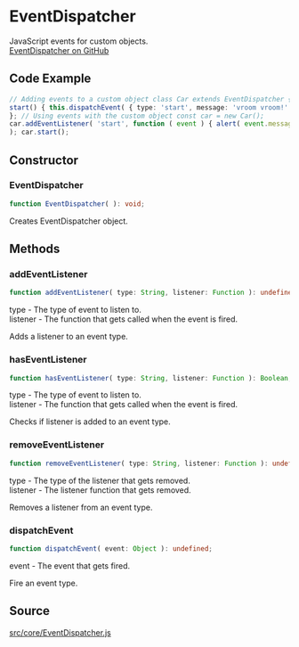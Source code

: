 # EventDispatcher

JavaScript events for custom objects.  
<a href="https://github.com/mrdoob/eventdispatcher.js">EventDispatcher on
GitHub</a>

## Code Example

  
```ts  
// Adding events to a custom object class Car extends EventDispatcher {
start() { this.dispatchEvent( { type: 'start', message: 'vroom vroom!' } ); }
}; // Using events with the custom object const car = new Car();
car.addEventListener( 'start', function ( event ) { alert( event.message ); }
); car.start();  
```  

## Constructor

### EventDispatcher

  
  
```ts  
function EventDispatcher( ): void;  
```  

Creates EventDispatcher object.

## Methods

### addEventListener

  
  
```ts  
function addEventListener( type: String, listener: Function ): undefined;  
```  

type - The type of event to listen to.  
listener - The function that gets called when the event is fired.

Adds a listener to an event type.

### hasEventListener

  
  
```ts  
function hasEventListener( type: String, listener: Function ): Boolean;  
```  

type - The type of event to listen to.  
listener - The function that gets called when the event is fired.

Checks if listener is added to an event type.

### removeEventListener

  
  
```ts  
function removeEventListener( type: String, listener: Function ): undefined;  
```  

type - The type of the listener that gets removed.  
listener - The listener function that gets removed.

Removes a listener from an event type.

### dispatchEvent

  
  
```ts  
function dispatchEvent( event: Object ): undefined;  
```  

event - The event that gets fired.

Fire an event type.

## Source

<a
href="https://github.com/mrdoob/three.js/blob/master/src/core/EventDispatcher.js">src/core/EventDispatcher.js</a>

